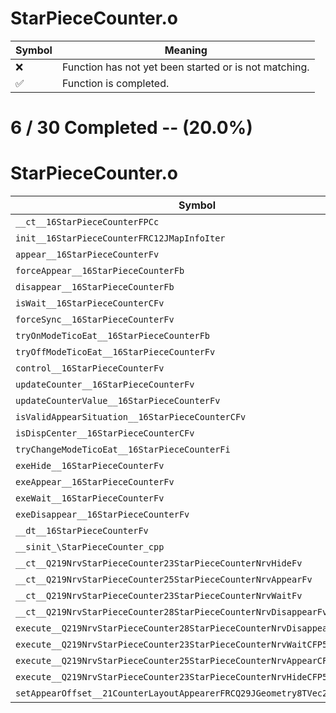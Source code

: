 # StarPieceCounter.o
| Symbol | Meaning 
| ------------- | ------------- 
| :x: | Function has not yet been started or is not matching. 
| :white_check_mark: | Function is completed. 


# 6 / 30 Completed -- (20.0%)
# StarPieceCounter.o
| Symbol | Decompiled? |
| ------------- | ------------- |
| `__ct__16StarPieceCounterFPCc` | :white_check_mark: |
| `init__16StarPieceCounterFRC12JMapInfoIter` | :white_check_mark: |
| `appear__16StarPieceCounterFv` | :white_check_mark: |
| `forceAppear__16StarPieceCounterFb` | :white_check_mark: |
| `disappear__16StarPieceCounterFb` | :white_check_mark: |
| `isWait__16StarPieceCounterCFv` | :white_check_mark: |
| `forceSync__16StarPieceCounterFv` | :x: |
| `tryOnModeTicoEat__16StarPieceCounterFb` | :x: |
| `tryOffModeTicoEat__16StarPieceCounterFv` | :x: |
| `control__16StarPieceCounterFv` | :x: |
| `updateCounter__16StarPieceCounterFv` | :x: |
| `updateCounterValue__16StarPieceCounterFv` | :x: |
| `isValidAppearSituation__16StarPieceCounterCFv` | :x: |
| `isDispCenter__16StarPieceCounterCFv` | :x: |
| `tryChangeModeTicoEat__16StarPieceCounterFi` | :x: |
| `exeHide__16StarPieceCounterFv` | :x: |
| `exeAppear__16StarPieceCounterFv` | :x: |
| `exeWait__16StarPieceCounterFv` | :x: |
| `exeDisappear__16StarPieceCounterFv` | :x: |
| `__dt__16StarPieceCounterFv` | :x: |
| `__sinit_\StarPieceCounter_cpp` | :x: |
| `__ct__Q219NrvStarPieceCounter23StarPieceCounterNrvHideFv` | :x: |
| `__ct__Q219NrvStarPieceCounter25StarPieceCounterNrvAppearFv` | :x: |
| `__ct__Q219NrvStarPieceCounter23StarPieceCounterNrvWaitFv` | :x: |
| `__ct__Q219NrvStarPieceCounter28StarPieceCounterNrvDisappearFv` | :x: |
| `execute__Q219NrvStarPieceCounter28StarPieceCounterNrvDisappearCFP5Spine` | :x: |
| `execute__Q219NrvStarPieceCounter23StarPieceCounterNrvWaitCFP5Spine` | :x: |
| `execute__Q219NrvStarPieceCounter25StarPieceCounterNrvAppearCFP5Spine` | :x: |
| `execute__Q219NrvStarPieceCounter23StarPieceCounterNrvHideCFP5Spine` | :x: |
| `setAppearOffset__21CounterLayoutAppearerFRCQ29JGeometry8TVec2<f>` | :x: |

